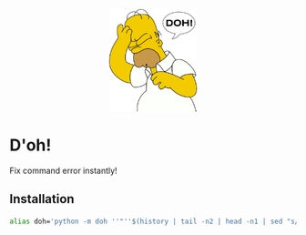 <p align="center">
  <img src="assets/homer_simpson_doh.png" alt="Homer Simpson" height="180">
</p>

# D'oh!

Fix command error instantly!

## Installation

```bash
alias doh='python -m doh ''"''$(history | tail -n2 | head -n1 | sed "s/^ *[0-9]* *//")''"'
```

